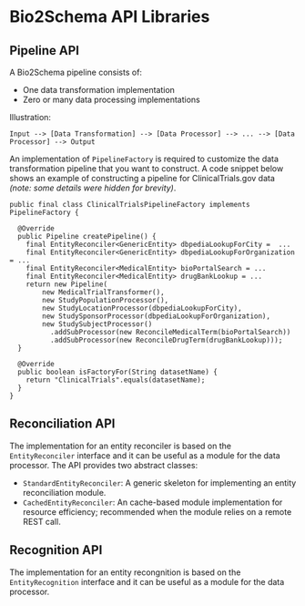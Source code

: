 # Bio2Schema API Libraries

## Pipeline API

A Bio2Schema pipeline consists of:
* One data transformation implementation
* Zero or many data processing implementations

Illustration:
```
Input --> [Data Transformation] --> [Data Processor] --> ... --> [Data Processor] --> Output
```

An implementation of `PipelineFactory` is required to customize the data transformation pipeline that you want to construct. A code snippet below shows an example of constructing a pipeline for ClinicalTrials.gov data _(note: some details were hidden for brevity)_.

```
public final class ClinicalTrialsPipelineFactory implements PipelineFactory {

  @Override
  public Pipeline createPipeline() {
    final EntityReconciler<GenericEntity> dbpediaLookupForCity =  ...
    final EntityReconciler<GenericEntity> dbpediaLookupForOrganization = ...
    final EntityReconciler<MedicalEntity> bioPortalSearch = ...
    final EntityReconciler<MedicalEntity> drugBankLookup = ...
    return new Pipeline(
        new MedicalTrialTransformer(),
        new StudyPopulationProcessor(),
        new StudyLocationProcessor(dbpediaLookupForCity),
        new StudySponsorProcessor(dbpediaLookupForOrganization),
        new StudySubjectProcessor()
          .addSubProcessor(new ReconcileMedicalTerm(bioPortalSearch))
          .addSubProcessor(new ReconcileDrugTerm(drugBankLookup)));
  }
  
  @Override
  public boolean isFactoryFor(String datasetName) {
    return "ClinicalTrials".equals(datasetName);
  }
}
```

## Reconciliation API

The implementation for an entity reconciler is based on the `EntityReconciler` interface and it can be useful as a module for the data processor. The API provides two abstract classes:

* `StandardEntityReconciler`: A generic skeleton for implementing an entity reconciliation module.
* `CachedEntityReconciler`: An cache-based module implementation for resource efficiency; recommended when the module relies on a remote REST call.


## Recognition API

The implementation for an entity recongnition is based on the `EntityRecognition` interface and it can be useful as a module for the data processor.